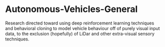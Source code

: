 # Autonomous-Vehicles-General
Research directed toward using deep reinforcement learning techniques and behavioral cloning to model vehicle behaviour off of purely visual input data, to the exclusion (hopefully) of LiDar and other extra-visual sensory techniques.
